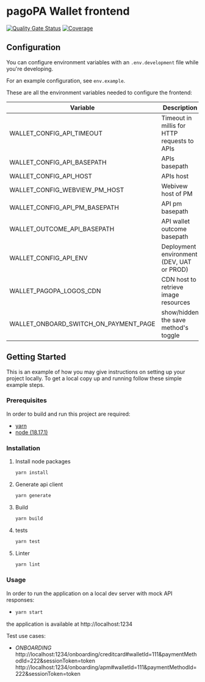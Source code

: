# pagoPA Wallet frontend

[![Quality Gate Status](https://sonarcloud.io/api/project_badges/measure?project=pagopa_pagopa-wallet-fe&metric=alert_status)](https://sonarcloud.io/summary/new_code?id=pagopa_pagopa-wallet-fe)
[![Coverage](https://sonarcloud.io/api/project_badges/measure?project=pagopa_pagopa-wallet-fe&metric=coverage)](https://sonarcloud.io/summary/new_code?id=pagopa_pagopa-wallet-fe)

## Configuration

You can configure environment variables with an `.env.development` file while you're developing.

For an example configuration, see `env.example`.

These are all the environment variables needed to configure the frontend:

| Variable                              | Description                                 | Type   | Default |
|---------------------------------------|---------------------------------------------|--------|---------|
| WALLET_CONFIG_API_TIMEOUT             | Timeout in millis for HTTP requests to APIs | number |         |
| WALLET_CONFIG_API_BASEPATH            | APIs basepath                               | string |         |
| WALLET_CONFIG_API_HOST                | APIs host                                   | string |         |
| WALLET_CONFIG_WEBVIEW_PM_HOST         | Webivew host of PM                          | string |         |
| WALLET_CONFIG_API_PM_BASEPATH         | API pm basepath                             | string |         |
| WALLET_OUTCOME_API_BASEPATH           | API wallet outcome basepath                 | string |         |
| WALLET_CONFIG_API_ENV                 | Deployment environment (DEV, UAT or PROD)   | string |         |
| WALLET_PAGOPA_LOGOS_CDN               | CDN host to retrieve image resources        | string |         |
| WALLET_ONBOARD_SWITCH_ON_PAYMENT_PAGE | show/hidden the save method's toggle        | number |         |

## Getting Started

This is an example of how you may give instructions on setting up your project locally.
To get a local copy up and running follow these simple example steps.

### Prerequisites

In order to build and run this project are required:

- [yarn](https://yarnpkg.com/)
- [node (18.17.1)](https://nodejs.org/it/)


### Installation

1. Install node packages
   ```sh
   yarn install
   ```
2. Generate api client
   ```sh
   yarn generate
   ```
3. Build
   ```sh
   yarn build
   ```
4. tests
   ```sh
   yarn test
   ```
5. Linter
   ```sh
   yarn lint
   ```

### Usage

In order to run the application on a local dev server with mock API responses:
-  ```sh
   yarn start
   ```
the application is available at http://localhost:1234

Test use cases: 

- *ONBOARDING* 
    http://localhost:1234/onboarding/creditcard#walletId=111&paymentMethodId=222&sessionToken=token
    http://localhost:1234/onboarding/apm#walletId=111&paymentMethodId=222&sessionToken=token